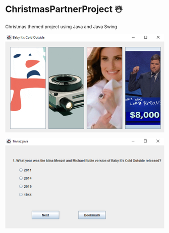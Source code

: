 # ChristmasPartnerProject :snowman_with_snow:	
Christmas themed project using Java and Java Swing


![alt-text](christmasproject.PNG)


![alt-text](trivia.PNG)
